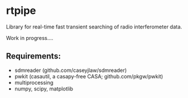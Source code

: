 rtpipe
=====

Library for real-time fast transient searching of radio interferometer data.

Work in progress....

Requirements:
-----

* sdmreader (github.com/caseyjlaw/sdmreader)
* pwkit (casautil, a casapy-free CASA; github.com/pkgw/pwkit)
* multiprocessing
* numpy, scipy, matplotlib
